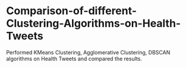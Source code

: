 # Comparison-of-different-Clustering-Algorithms-on-Health-Tweets
Performed KMeans Clustering, Agglomerative Clustering, DBSCAN algorithms on Health Tweets and compared the results.
